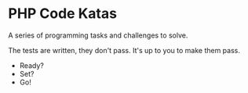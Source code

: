 # PHP Code Katas

A series of programming tasks and challenges to solve.

The tests are written, they don't pass. It's up to you to make them pass.

* Ready?
* Set?
* Go!